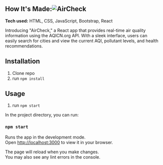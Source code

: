 
## How It's Made:![AirCheck](https://github.com/ElvinGarciaDev/Air-Quality-Checker/assets/91163017/6e6323f9-02f6-42f3-83ca-fbd65b41d843)


**Tech used:** HTML, CSS, JavaScript, Bootstrap, React

Introducing "AirCheck," a React app that provides real-time air quality information using the AQICN.org API. With a sleek interface, users can easily search for cities and view the current AQI, pollutant levels, and health recommendations.

## Installation

1. Clone repo
2. run `npm install`

## Usage

1. run `npm start`

In the project directory, you can run:

### `npm start`

Runs the app in the development mode.\
Open [http://localhost:3000](http://localhost:3000) to view it in your browser.

The page will reload when you make changes.\
You may also see any lint errors in the console.

